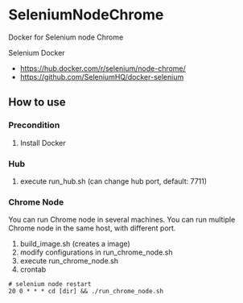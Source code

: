 # SeleniumNodeChrome
Docker for Selenium node Chrome

Selenium Docker
* https://hub.docker.com/r/selenium/node-chrome/
* https://github.com/SeleniumHQ/docker-selenium


## How to use
### Precondition
1. Install Docker

### Hub
1. execute run_hub.sh (can change hub port, default: 7711)

### Chrome Node 

You can run Chrome node in several machines.
You can run multiple Chrome node in the same host, with different port.

1. build_image.sh (creates a image)
2. modify configurations in run_chrome_node.sh 
3. execute run_chrome_node.sh
4. crontab
```
# selenium node restart
20 0 * * * cd [dir] && ./run_chrome_node.sh
``` 
